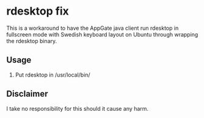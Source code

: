 rdesktop fix
============

This is a workaround to have the AppGate java client run rdesktop in fullscreen mode with Swedish keyboard layout on Ubuntu through wrapping the rdesktop binary.

Usage
------------------
1. Put rdesktop in /usr/local/bin/

Disclaimer
------------------
I take no responsibility for this should it cause any harm.
